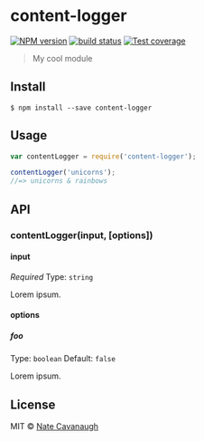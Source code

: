 # content-logger
[![NPM version][npm-image]][npm-url]
[![build status][travis-image]][travis-url]
[![Test coverage][coveralls-image]][coveralls-url]

> My cool module


## Install

```
$ npm install --save content-logger
```


## Usage

```js
var contentLogger = require('content-logger');

contentLogger('unicorns');
//=> unicorns & rainbows
```


## API

### contentLogger(input, [options])

#### input

*Required*
Type: `string`

Lorem ipsum.

#### options

##### foo

Type: `boolean`
Default: `false`

Lorem ipsum.


## License

MIT © [Nate Cavanaugh](http://alterform.com)

[npm-image]: https://img.shields.io/npm/v/content-logger.svg?style=flat-square
[npm-url]: https://npmjs.org/package/content-logger
[travis-image]: https://img.shields.io/travis/natecavanaugh/content-logger/master.svg?style=flat-square
[travis-url]: https://travis-ci.org/natecavanaugh/content-logger
[coveralls-image]: https://img.shields.io/coveralls/natecavanaugh/content-logger/master.svg?style=flat-square
[coveralls-url]: https://coveralls.io/r/natecavanaugh/content-logger?branch=master